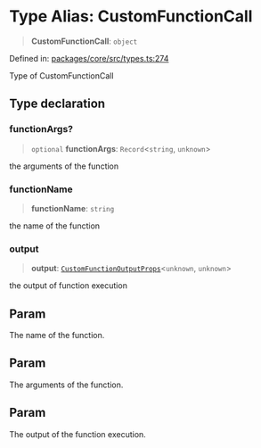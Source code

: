 # Type Alias: CustomFunctionCall

> **CustomFunctionCall**: `object`

Defined in: [packages/core/src/types.ts:274](https://github.com/GeoDaCenter/openassistant/blob/ae6e39c15b60e7a98a21d90a5bbeff5dc44c1295/packages/core/src/types.ts#L274)

Type of CustomFunctionCall

## Type declaration

### functionArgs?

> `optional` **functionArgs**: `Record`\<`string`, `unknown`\>

the arguments of the function

### functionName

> **functionName**: `string`

the name of the function

### output

> **output**: [`CustomFunctionOutputProps`](CustomFunctionOutputProps.md)\<`unknown`, `unknown`\>

the output of function execution

## Param

The name of the function.

## Param

The arguments of the function.

## Param

The output of the function execution.
